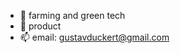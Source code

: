 - 👀 farming and green tech
- 🌱 product
- 📫 email: gustavduckert@gmail.com

<!---
GusDuck4/GusDuck4 is a ✨ special ✨ repository because its `README.md` (this file) appears on your GitHub profile.
You can click the Preview link to take a look at your changes.
--->
